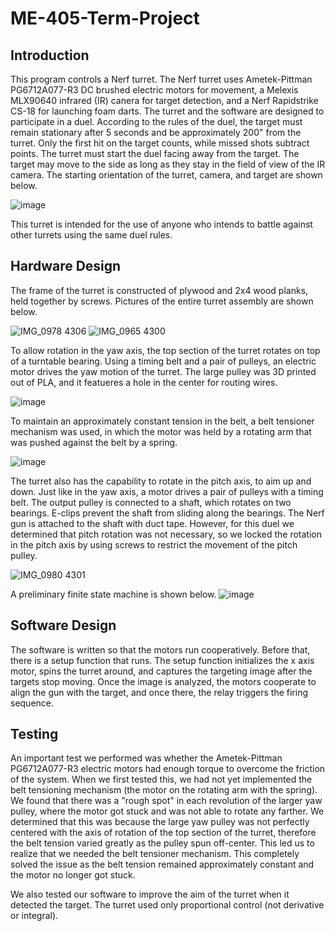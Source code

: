 # ME-405-Term-Project


## Introduction

This program controls a Nerf turret. The Nerf turret uses Ametek-Pittman PG6712A077-R3 DC brushed electric motors for movement, a Melexis MLX90640 infrared (IR) canera for target detection, and a Nerf Rapidstrike CS-18 for launching foam darts. The turret and the software are designed to participate in a duel. According to the rules of the duel, the target must remain stationary after 5 seconds and be approximately 200" from the turret. Only the first hit on the target counts, while missed shots subtract points. The turret must start the duel facing away from the target. The target may move to the side as long as they stay in the field of view of the IR camera. The starting orientation of the turret, camera, and target are shown below. 

![image](https://user-images.githubusercontent.com/91160149/226514788-aae2918d-4371-4c49-b76a-7a5b6c7b3d77.png)

This turret is intended for the use of anyone who intends to battle against other turrets using the same duel rules.

## Hardware Design

The frame of the turret is constructed of plywood and 2x4 wood planks, held together by screws.
Pictures of the entire turret assembly are shown below.

![IMG_0978 4306](https://user-images.githubusercontent.com/91160149/226517562-6e7b5019-93d5-45b8-b0d3-6c8df30d8273.jpg)
![IMG_0965 4300](https://user-images.githubusercontent.com/91160149/226517597-f2b2bd48-6b48-4603-8f99-092c77d7a852.jpg)

To allow rotation in the yaw axis, the top section of the turret rotates on top of a turntable bearing. Using a timing belt and a pair of pulleys, an electric motor drives the yaw motion of the turret. The large pulley was 3D printed out of PLA, and it featueres a hole in the center for routing wires.

![image](https://user-images.githubusercontent.com/91160149/226525194-70feef28-60af-4617-b5fe-60fd81dc53e9.png)


To maintain an approximately constant tension in the belt, a belt tensioner mechanism was used, in which the motor was held by a rotating arm that was pushed against the belt by a spring.

![image](https://user-images.githubusercontent.com/91160149/226522303-68ab5de8-ac42-4557-be9e-6a7a9c2abb6c.png)

The turret also has the capability to rotate in the pitch axis, to aim up and down. Just like in the yaw axis, a motor drives a pair of pulleys with a timing belt. The output pulley is connected to a shaft, which rotates on two bearings. E-clips prevent the shaft from sliding along the bearings. The Nerf gun is attached to the shaft with duct tape. However, for this duel we determined that pitch rotation was not necessary, so we locked the rotation in the pitch axis by using screws to restrict the movement of the pitch pulley.

![IMG_0980 4301](https://user-images.githubusercontent.com/91160149/226521803-4845d1dd-e31d-4bd3-93f4-d58bd758e9f7.jpg)


A preliminary finite state machine is shown below.
![image](https://user-images.githubusercontent.com/91160149/222659616-70aec763-9652-46c0-8a5b-9024be7f3c49.png)


## Software Design

The software is written so that the motors run cooperatively. Before that, there is a setup function that runs. The setup function initializes the x axis motor, spins the turret around, and captures the targeting image after the targets stop moving. Once the image is analyzed, the motors cooperate to align the gun with the target, and once there, the relay triggers the firing sequence.

## Testing
An important test we performed was whether the Ametek-Pittman PG6712A077-R3 electric motors had enough torque to overcome the friction of the system. When we first tested this, we had not yet implemented the belt tensioning mechanism (the motor on the rotating arm with the spring). We found that there was a "rough spot" in each revolution of the larger yaw pulley, where the motor got stuck and was not able to rotate any farther. We determined that this was because the large yaw pulley was not perfectly centered with the axis of rotation of the top section of the turret, therefore the belt tension varied greatly as the pulley spun off-center. This led us to realize that we needed the belt tensioner mechanism. This completely solved the issue as the belt tension remained approximately constant and the motor no longer got stuck.

We also tested our software to improve the aim of the turret when it detected the target. The turret used only proportional control (not derivative or integral).
